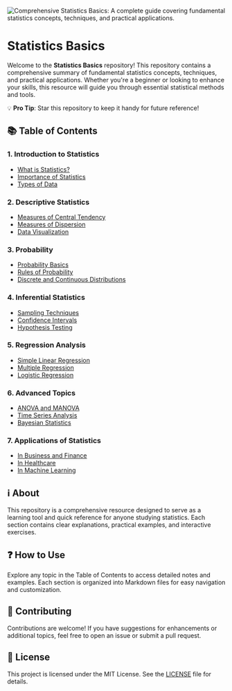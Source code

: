 ![Comprehensive Statistics Basics: A complete guide covering fundamental statistics concepts, techniques, and practical applications.](https://capsule-render.vercel.app/api?type=waving&height=300&color=gradient&text=Statistics%20Basics&section=header&desc=A%20complete%20guide%20covering%20fundamental%20statistics%20concepts,%20techniques,%20and%20practical%20applications&descAlignY=55&fontAlignY=35&descAlign=50&descSize=18&animation=fadeIn&fontSize=40 "Statistics Basics")

# Statistics Basics

Welcome to the **Statistics Basics** repository! This repository contains a comprehensive summary of fundamental statistics concepts, techniques, and practical applications. Whether you're a beginner or looking to enhance your skills, this resource will guide you through essential statistical methods and tools.

💡 **Pro Tip**: Star this repository to keep it handy for future reference!

## 📚 Table of Contents

### 1. **Introduction to Statistics**
- [What is Statistics?](./01.%20Introduction%20to%20Statistics/1.%20What%20is%20Statistics.md)
- [Importance of Statistics](./01.%20Introduction%20to%20Statistics/2.%20Importance%20of%20Statistics.md)
- [Types of Data](./01.%20Introduction%20to%20Statistics/3.%20Types%20of%20Data.md)

### 2. **Descriptive Statistics**
- [Measures of Central Tendency](./02.%20Descriptive%20Statistics/1.%20Measures%20of%20Central%20Tendency.md)
- [Measures of Dispersion](./02.%20Descriptive%20Statistics/2.%20Measures%20of%20Dispersion.md)
- [Data Visualization](./02.%20Descriptive%20Statistics/3.%20Data%20Visualization.md)

### 3. **Probability**
- [Probability Basics](./03.%20Probability/1.%20Probability%20Basics.md)
- [Rules of Probability](./03.%20Probability/2.%20Rules%20of%20Probability.md)
- [Discrete and Continuous Distributions](./03.%20Probability/3.%20Discrete%20and%20Continuous%20Distributions.md)

### 4. **Inferential Statistics**
- [Sampling Techniques](./04.%20Inferential%20Statistics/1.%20Sampling%20Techniques.md)
- [Confidence Intervals](./04.%20Inferential%20Statistics/2.%20Confidence%20Intervals.md)
- [Hypothesis Testing](./04.%20Inferential%20Statistics/3.%20Hypothesis%20Testing.md)

### 5. **Regression Analysis**
- [Simple Linear Regression](./05.%20Regression%20Analysis/1.%20Simple%20Linear%20Regression.md)
- [Multiple Regression](./05.%20Regression%20Analysis/2.%20Multiple%20Regression.md)
- [Logistic Regression](./05.%20Regression%20Analysis/3.%20Logistic%20Regression.md)

### 6. **Advanced Topics**
- [ANOVA and MANOVA](./06.%20Advanced%20Topics/1.%20ANOVA%20and%20MANOVA.md)
- [Time Series Analysis](./06.%20Advanced%20Topics/2.%20Time%20Series%20Analysis.md)
- [Bayesian Statistics](./06.%20Advanced%20Topics/3.%20Bayesian%20Statistics.md)

### 7. **Applications of Statistics**
- [In Business and Finance](./07.%20Applications/1.%20In%20Business%20and%20Finance.md)
- [In Healthcare](./07.%20Applications/2.%20In%20Healthcare.md)
- [In Machine Learning](./07.%20Applications/3.%20In%20Machine%20Learning.md)

## ℹ️ About

This repository is a comprehensive resource designed to serve as a learning tool and quick reference for anyone studying statistics. Each section contains clear explanations, practical examples, and interactive exercises.

## ❓ How to Use

Explore any topic in the Table of Contents to access detailed notes and examples. Each section is organized into Markdown files for easy navigation and customization.

## 🚩 Contributing

Contributions are welcome! If you have suggestions for enhancements or additional topics, feel free to open an issue or submit a pull request.

## 📝 License

This project is licensed under the MIT License. See the [LICENSE](./LICENSE) file for details.

